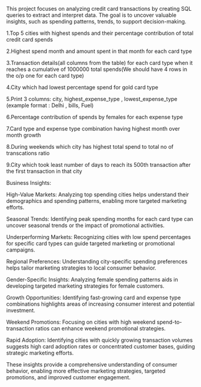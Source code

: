 This project focuses on analyzing credit card transactions by creating SQL queries to extract and interpret data. The goal is to uncover valuable insights, such as spending patterns, trends, to support decision-making.

1.Top 5 cities with highest spends and their percentage contribution of total credit card spends

2.Highest spend month and amount spent in that month for each card type

3.Transaction details(all columns from the table) for each card type when it reaches a cumulative of 1000000 total spends(We should have 4 rows in the o/p one for each card type)

4.City which had lowest percentage spend for gold card type

5.Print 3 columns: city, highest_expense_type , lowest_expense_type (example format : Delhi , bills, Fuel)

6.Percentage contribution of spends by females for each expense type

7.Card type and expense type combination having highest month over month growth

8.During weekends which city has highest total spend to total no of transcations ratio

9.City which took least number of days to reach its 500th transaction after the first transaction in that city

Business Insights:

High-Value Markets: Analyzing top spending cities helps understand their demographics and spending patterns, enabling more targeted marketing efforts.

Seasonal Trends: Identifying peak spending months for each card type can uncover seasonal trends or the impact of promotional activities.

Underperforming Markets: Recognizing cities with low spend percentages for specific card types can guide targeted marketing or promotional campaigns.

Regional Preferences: Understanding city-specific spending preferences helps tailor marketing strategies to local consumer behavior.

Gender-Specific Insights: Analyzing female spending patterns aids in developing targeted marketing strategies for female customers.

Growth Opportunities: Identifying fast-growing card and expense type combinations highlights areas of increasing consumer interest and potential investment.

Weekend Promotions: Focusing on cities with high weekend spend-to-transaction ratios can enhance weekend promotional strategies.

Rapid Adoption: Identifying cities with quickly growing transaction volumes suggests high card adoption rates or concentrated customer bases, guiding strategic marketing efforts.

These insights provide a comprehensive understanding of consumer behavior, enabling more effective marketing strategies, targeted promotions, and improved customer engagement.

